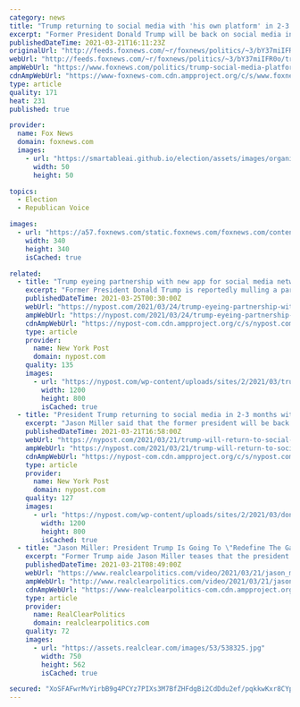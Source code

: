 ```yaml
---
category: news
title: "Trump returning to social media with 'his own platform' in 2-3 months: adviser"
excerpt: "Former President Donald Trump will be back on social media in the near future with his own service, according to one of his senior advisers."
publishedDateTime: 2021-03-21T16:11:23Z
originalUrl: "http://feeds.foxnews.com/~r/foxnews/politics/~3/bY37miIFR0o/trump-social-media-platform-return-adviser"
webUrl: "http://feeds.foxnews.com/~r/foxnews/politics/~3/bY37miIFR0o/trump-social-media-platform-return-adviser"
ampWebUrl: "https://www.foxnews.com/politics/trump-social-media-platform-return-adviser.amp"
cdnAmpWebUrl: "https://www-foxnews-com.cdn.ampproject.org/c/s/www.foxnews.com/politics/trump-social-media-platform-return-adviser.amp"
type: article
quality: 171
heat: 231
published: true

provider:
  name: Fox News
  domain: foxnews.com
  images:
    - url: "https://smartableai.github.io/election/assets/images/organizations/foxnews.com-50x50.jpg"
      width: 50
      height: 50

topics:
  - Election
  - Republican Voice

images:
  - url: "https://a57.foxnews.com/static.foxnews.com/foxnews.com/content/uploads/2021/03/340/340/RonnBlitzerHeadshot.jpg?ve=1&tl=1"
    width: 340
    height: 340
    isCached: true

related:
  - title: "Trump eyeing partnership with new app for social media network: report"
    excerpt: "Former President Donald Trump is reportedly mulling a partnership with existing app vendors to develop his own social media network. One of the vendors under consideration by Trump is a relatively"
    publishedDateTime: 2021-03-25T00:30:00Z
    webUrl: "https://nypost.com/2021/03/24/trump-eyeing-partnership-with-app-for-social-media-network-report/"
    ampWebUrl: "https://nypost.com/2021/03/24/trump-eyeing-partnership-with-app-for-social-media-network-report/amp/"
    cdnAmpWebUrl: "https://nypost-com.cdn.ampproject.org/c/s/nypost.com/2021/03/24/trump-eyeing-partnership-with-app-for-social-media-network-report/amp/"
    type: article
    provider:
      name: New York Post
      domain: nypost.com
    quality: 135
    images:
      - url: "https://nypost.com/wp-content/uploads/sites/2/2021/03/trump-social-network-rumors-939.jpg?quality=90&strip=all&w=1200"
        width: 1200
        height: 800
        isCached: true
  - title: "President Trump returning to social media in 2-3 months with own platform: top adviser"
    excerpt: "Jason Miller said that the former president will be back in two to three months, and will launch a new platform that he claimed would “completely redefine the game” and attract"
    publishedDateTime: 2021-03-21T16:58:00Z
    webUrl: "https://nypost.com/2021/03/21/trump-will-return-to-social-media-soon-on-new-platform-jason-miller/"
    ampWebUrl: "https://nypost.com/2021/03/21/trump-will-return-to-social-media-soon-on-new-platform-jason-miller/amp/"
    cdnAmpWebUrl: "https://nypost-com.cdn.ampproject.org/c/s/nypost.com/2021/03/21/trump-will-return-to-social-media-soon-on-new-platform-jason-miller/amp/"
    type: article
    provider:
      name: New York Post
      domain: nypost.com
    quality: 127
    images:
      - url: "https://nypost.com/wp-content/uploads/sites/2/2021/03/donald-trump-005.jpg?quality=90&strip=all&w=1200"
        width: 1200
        height: 800
        isCached: true
  - title: "Jason Miller: President Trump Is Going To \"Redefine The Game\" With His Own Social Media Platform"
    excerpt: "Former Trump aide Jason Miller teases that the president is planning to launch his own social media network in the next few months, saying it will be the \"hot ticket\" for the president's fans. \"Donald Trump obviously has been booted off Twitter and Facebook and Instagram,"
    publishedDateTime: 2021-03-21T08:49:00Z
    webUrl: "https://www.realclearpolitics.com/video/2021/03/21/jason_miller_president_trump_is_going_to_redefine_the_game_with_his_own_social_media_platform.html"
    ampWebUrl: "http://www.realclearpolitics.com/video/2021/03/21/jason_miller_president_trump_is_going_to_redefine_the_game_with_his_own_social_media_platform.amp.html"
    cdnAmpWebUrl: "https://www-realclearpolitics-com.cdn.ampproject.org/c/www.realclearpolitics.com/video/2021/03/21/jason_miller_president_trump_is_going_to_redefine_the_game_with_his_own_social_media_platform.amp.html"
    type: article
    provider:
      name: RealClearPolitics
      domain: realclearpolitics.com
    quality: 72
    images:
      - url: "https://assets.realclear.com/images/53/538325.jpg"
        width: 750
        height: 562
        isCached: true

secured: "XoSFAFwrMvYirbB9g4PCYz7PIXs3M7BfZHFdgBi2CdDdu2ef/pqkkwKxr8CYpSP69JgJGE49eMDlEYFwLtunRvtMebzGR6dfFPvHC9rHVTxjMOEUkWJi+bg6OwLgBMPvonTCQW5Zei5hhcD49HornuSbD4Hq4kLRE74NuBnN8FP46TJ9OOaCzsrWBSFOrvJa+cY+g9bUKx84GGq2IDcBeOtrRl0zjNgBk9PBZYCK37rGAtc46pthGA1Gn70QyfC4PqZk7q0CBIvac8XV5NeOyuJKP+cJADzGI1CE3R9VCNGHvwt4kGFC4nRo3/1+sDTKQBNSJkJUHZ3+kP4WY8jih2xC9nLi4k3xn4bbVWxbykY=;Cd+PLrAcG55H3B8NfxKrIg=="
---
```



